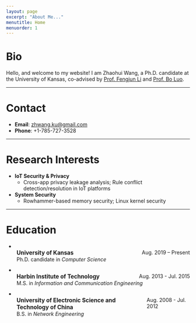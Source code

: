 ```yaml
---
layout: page
excerpt: "About Me..."
menutitle: Home
menuorder: 1
---
```


# Bio

Hello, and welcome to my website! I am Zhaohui Wang, a Ph.D. candidate at the University of Kansas, co-advised by [Prof. Fengjun Li](https://ittc.ku.edu/~fli/) and [Prof. Bo Luo](https://www.ittc.ku.edu/~bluo).

---
#  Contact
- __Email__: zhwang.ku@gmail.com
- __Phone__: +1-785-727-3528

---
#  Research Interests
- __IoT Security & Privacy__
    - Cross-app privacy leakage analysis; Rule conflict detection/resolution in IoT platforms
- __System Security__
    - Rowhammer-based memory security; Linux kernel security
 
---
# Education


-   <ul style="list-style-type: disc; padding-left: 5px; margin:0 0 12px 0;">
        <li style="display:flex; justify-content:space-between; margin:0;">
            <span style="font-size:110%; font-weight:bold;">University of Kansas</span>
            <span>Aug. 2019 – Present</span>
        </li>
        Ph.D. candidate in <em>Computer Science</em>
    </ul>
-   <ul style="list-style-type: disc; padding-left: 5px; margin:0 0 12px 0;">
        <li style="display:flex; justify-content:space-between; margin:0;">
            <span style="font-size:110%; font-weight:bold;">Harbin Institute of Technology</span>
            <span>Aug. 2013 - Jul. 2015</span>
        </li>
        M.S. in <em>Information and Communication Engineering</em>

    </ul>
-   <ul style="list-style-type: disc; padding-left: 5px; margin:0 0 12px 0;">
        <li style="display:flex; justify-content:space-between; margin:0;">
            <span style="font-size:110%; font-weight:bold;">University of Electronic Science and Technology of China</span>
            <span>Aug. 2008 - Jul. 2012</span>
        </li>
        B.S. in <em>Network Engineering</em>
    </ul>

<!-- <table style="width:100%; border-collapse:separate; border-spacing:0 8px;"> -->
<!--   <tr> -->
<!--     <td><span style="font-size:110%; font-weight:bold;">University of Kansas</span></td> -->
<!--     <td style="text-align:right;">  -->
<!--       <span style="font-size:105%;">Aug. 2019 – Present</span> -->
<!--     </td> -->
<!--   </tr> -->
<!--   <tr> -->
<!--     <td> -->
<!--       <span style="font-size:105%;"> -->
<!--         Ph.D. candidate in Computer Science -->
<!--       </span> -->
<!--     </td> -->
<!--     <td style="text-align:right;"> -->
<!--     </td> -->
<!--   </tr> -->
<!--   <tr> -->
<!--     <td><span style="font-size:110%; font-weight:bold;">Harbin Institute of Technology</span></td> -->
<!--     <td style="text-align:right;">  -->
<!--       <span style="font-size:105%;">Aug. 2013 - Jul. 2015 </span> -->
<!--     </td> -->
<!--   </tr> -->
<!--   <tr> -->
<!--     <td> -->
<!--       <span style="font-size:105%;"> -->
<!--         M.S. in Information and Communication Engineering -->
<!--       </span> -->
<!--     </td> -->
<!--     <td style="text-align:right;"> -->
<!--     </td> -->
<!--   </tr> -->
<!--   <tr> -->
<!--     <td><span style="font-size:110%; font-weight:bold;">University of Electronic Science and Technology of China</span></td> -->
<!--     <td style="text-align:right;">  -->
<!--       <span style="font-size:105%;">Aug. 2008 - Jul. 2012 </span> -->
<!--     </td> -->
<!--   </tr> -->
<!--   <tr> -->
<!--     <td> -->
<!--       <span style="font-size:105%;"> -->
<!--         B.S. in Network Engineering -->
<!--       </span> -->
<!--     </td> -->
<!--     <td style="text-align:right;"> -->
<!--     </td> -->
<!--   </tr> -->
<!-- </table> -->
